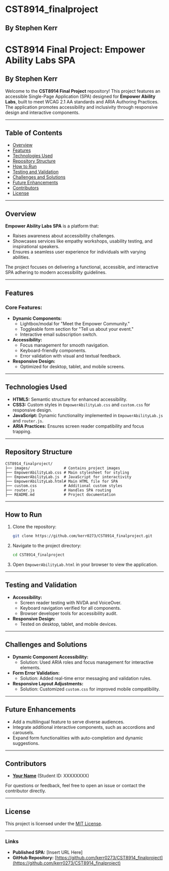 # CST8914_finalproject
## By Stephen Kerr

# CST8914 Final Project: Empower Ability Labs SPA

## By Stephen Kerr

Welcome to the **CST8914 Final Project** repository! This project features an accessible Single-Page Application (SPA) designed for **Empower Ability Labs**, built to meet WCAG 2.1 AA standards and ARIA Authoring Practices. The application promotes accessibility and inclusivity through responsive design and interactive components.

---

## Table of Contents
- [Overview](#overview)
- [Features](#features)
- [Technologies Used](#technologies-used)
- [Repository Structure](#repository-structure)
- [How to Run](#how-to-run)
- [Testing and Validation](#testing-and-validation)
- [Challenges and Solutions](#challenges-and-solutions)
- [Future Enhancements](#future-enhancements)
- [Contributors](#contributors)
- [License](#license)

---

## Overview
**Empower Ability Labs SPA** is a platform that:
- Raises awareness about accessibility challenges.
- Showcases services like empathy workshops, usability testing, and inspirational speakers.
- Ensures a seamless user experience for individuals with varying abilities.

The project focuses on delivering a functional, accessible, and interactive SPA adhering to modern accessibility guidelines.

---

## Features
### Core Features:
- **Dynamic Components:**
  - Lightbox/modal for "Meet the Empower Community."
  - Toggleable form section for "Tell us about your event."
  - Interactive email subscription switch.
- **Accessibility:**
  - Focus management for smooth navigation.
  - Keyboard-friendly components.
  - Error validation with visual and textual feedback.
- **Responsive Design:**
  - Optimized for desktop, tablet, and mobile screens.

---

## Technologies Used
- **HTML5:** Semantic structure for enhanced accessibility.
- **CSS3:** Custom styles in `EmpowerAbilityLab.css` and `custom.css` for responsive design.
- **JavaScript:** Dynamic functionality implemented in `EmpowerAbilityLab.js` and `router.js`.
- **ARIA Practices:** Ensures screen reader compatibility and focus trapping.

---

## Repository Structure
```
CST8914_finalproject/
├── images/               # Contains project images
├── EmpowerAbilityLab.css # Main stylesheet for styling
├── EmpowerAbilityLab.js  # JavaScript for interactivity
├── EmpowerAbilityLab.html# Main HTML file for SPA
├── custom.css            # Additional custom styles
├── router.js             # Handles SPA routing
├── README.md             # Project documentation
```

---

## How to Run
1. Clone the repository:
   ```bash
   git clone https://github.com/kerr0273/CST8914_finalproject.git
   ```
2. Navigate to the project directory:
   ```bash
   cd CST8914_finalproject
   ```
3. Open `EmpowerAbilityLab.html` in your browser to view the application.

---

## Testing and Validation
- **Accessibility:**
  - Screen reader testing with NVDA and VoiceOver.
  - Keyboard navigation verified for all components.
  - Browser developer tools for accessibility audit.
- **Responsive Design:**
  - Tested on desktop, tablet, and mobile devices.

---

## Challenges and Solutions
- **Dynamic Component Accessibility:**
  - Solution: Used ARIA roles and focus management for interactive elements.
- **Form Error Validation:**
  - Solution: Added real-time error messaging and validation rules.
- **Responsive Layout Adjustments:**
  - Solution: Customized `custom.css` for improved mobile compatibility.

---

## Future Enhancements
- Add a multilingual feature to serve diverse audiences.
- Integrate additional interactive components, such as accordions and carousels.
- Expand form functionalities with auto-completion and dynamic suggestions.

---

## Contributors
- **[Your Name](https://github.com/kerr0273)** (Student ID: XXXXXXXX)

For questions or feedback, feel free to open an issue or contact the contributor directly.

---

## License
This project is licensed under the [MIT License](LICENSE).

---

### Links
- **Published SPA:** [Insert URL Here]
- **GitHub Repository:** [https://github.com/kerr0273/CST8914_finalproject](https://github.com/kerr0273/CST8914_finalproject)
```

